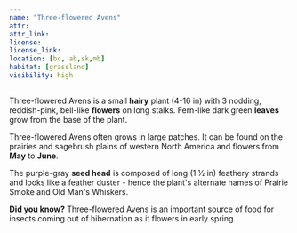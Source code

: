 ```yaml
---
name: "Three-flowered Avens"
attr: 
attr_link: 
license: 
license_link: 
location: [bc, ab,sk,mb]
habitat: [grassland]
visibility: high 
---
```

Three-flowered Avens is a small **hairy** plant (4-16 in) with 3 nodding, reddish-pink, bell-like **flowers** on long stalks. Fern-like dark green **leaves** grow from the base of the plant. 

Three-flowered Avens often grows in large patches. It can be found on the prairies and sagebrush plains of western North America and flowers from **May** to **June**. 

The purple-gray **seed head** is composed of long (1 ½ in) feathery strands and looks like a feather duster - hence the plant's alternate names of Prairie Smoke and Old Man's Whiskers.

**Did you know?** Three-flowered Avens is an important source of food for insects coming out of hibernation as it flowers in early spring. 

